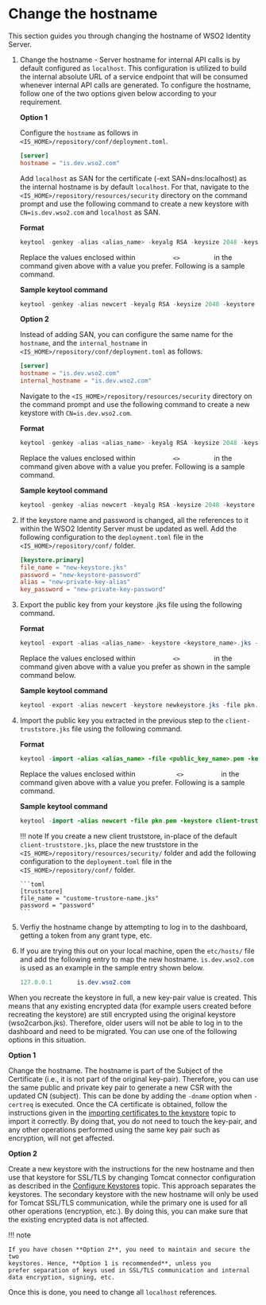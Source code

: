 # Change the hostname

This section guides you through changing the hostname of WSO2 Identity Server.

1.  Change the hostname - Server hostname for internal API calls is by default configured as `localhost`. This configuration is utilized 
    to build the internal absolute URL of a service endpoint that will be consumed whenever internal API calls are generated. To configure the hostname, follow one of the two options given below
    according to your requirement.

    **Option 1**

    Configure the `hostname` as follows in `<IS_HOME>/repository/conf/deployment.toml`.

    ``` toml
    [server]
    hostname = "is.dev.wso2.com"
    ```
    
    Add `localhost` as SAN for the certificate (-ext SAN=dns:localhost) as the internal hostname is by default 
    `localhost`. For that, navigate to the `<IS_HOME>/repository/resources/security` directory on the command prompt 
    and use the following command to create a new keystore with `CN=is.dev.wso2.com` and `localhost` as SAN.

    **Format**

    ``` java
    keytool -genkey -alias <alias_name> -keyalg RSA -keysize 2048 -keystore <keystore_name>.jks -dname "CN=<hostname>, OU=<organizational_unit>,O=<organization>,L=<Locality>,S=<State/province>,C=<country_code>" -storepass <keystore_password> -keypass <confirm_keystore_password> -ext SAN=dns:localhost
    ```

    Replace the values enclosed within `           <>          ` in the
    command given above with a value you prefer. Following is a sample command.

    **Sample keytool command**

    ``` java
	keytool -genkey -alias newcert -keyalg RSA -keysize 2048 -keystore newkeystore.jks -dname "CN=is.dev.wso2.com, OU=Is,O=Wso2,L=SL,S=WS,C=LK" -storepass mypassword -keypass mypassword -ext SAN=dns:localhost
    ```
    
    **Option 2**

    Instead of adding SAN, you can configure the same name for the `hostname`, and 
    the `internal_hostname` in `<IS_HOME>/repository/conf/deployment.toml` as follows.

    ``` toml
    [server]
    hostname = "is.dev.wso2.com"
    internal_hostname = "is.dev.wso2.com"
    ``` 

    Navigate to the `<IS_HOME>/repository/resources/security` directory on the command prompt and
    use the following command to create a new keystore with `CN=is.dev.wso2.com`.

    **Format**

    ``` java
    keytool -genkey -alias <alias_name> -keyalg RSA -keysize 2048 -keystore <keystore_name>.jks -dname "CN=<hostname>, OU=<organizational_unit>,O=<organization>,L=<Locality>,S=<State/province>,C=<country_code>" -storepass <keystore_password> -keypass <confirm_keystore_password>
    ```

    Replace the values enclosed within `           <>          ` in the
    command given above with a value you prefer. Following is a sample command.

    **Sample keytool command**

    ``` java
    keytool -genkey -alias newcert -keyalg RSA -keysize 2048 -keystore newkeystore.jks -dname "CN=is.dev.wso2.com, OU=Is,O=Wso2,L=SL,S=WS,C=LK" -storepass mypassword -keypass mypassword
    ```

2.  If the keystore name and password is changed, all the references to
    it within the WSO2 Identity Server must be updated as well. Add
    the following configuration to the `deployment.toml` file in the
    `<IS_HOME>/repository/conf/` folder.

    ``` toml
    [keystore.primary]
    file_name = "new-keystore.jks"
    password = "new-keystore-password"
    alias = "new-private-key-alias"
    key_password = "new-private-key-password"
    ```

3.  Export the public key from your keystore .jks file using the
    following command.

    **Format**

    ``` java
    keytool -export -alias <alias_name> -keystore <keystore_name>.jks -file <public_key_name>.pem
    ```

    Replace the values enclosed within `           <>          ` in the
    command given above with a value you prefer as shown in the sample
    command below.

    **Sample keytool command**

    ``` java
    keytool -export -alias newcert -keystore newkeystore.jks -file pkn.pem
    ```

4.  Import the public key you extracted in the previous step to the `
    client-truststore.jks ` file using the following command. 

    **Format**

    ``` java
    keytool -import -alias <alias_name> -file <public_key_name>.pem -keystore client-truststore.jks -storepass <keystore_password>
    ```

    Replace the values enclosed within `            <>           ` in the
    command given above with a value you prefer. Following is a sample command.

    **Sample keytool command**

    ``` java
    keytool -import -alias newcert -file pkn.pem -keystore client-truststore.jks -storepass wso2carbon
    ```

    !!! note
        If you create a new client truststore, in-place of the
        default `client-truststore.jks`, place the new truststore in
        the `<IS_HOME>/repository/resources/security/` folder and add the following
        configuration to the `deployment.toml` file in the `<IS_HOME>/repository/conf/`
        folder. 
        
        ```toml
        [truststore]
        file_name = "custome-trustore-name.jks" 
        password = "password" 
        ```

5.  Verfiy the hostname change by attempting to log in to the dashboard,
    getting a token from any grant type, etc.

6.  If you are trying this out on your local machine, open the `etc/hosts/`
    file and add the following entry to map the new hostname. `is.dev.wso2.com` is used as an example in the sample entry shown
    below.

    ``` java
    127.0.0.1       is.dev.wso2.com
    ```

When you recreate the keystore in full, a new key-pair value
is created. This means that any existing encrypted data (for example
users created before recreating the keystore) are still encrypted
using the original keystore (wso2carbon.jks). Therefore, older
users will not be able to log in to the dashboard and need to be migrated.
You can use one of the following options in this situation.

**Option 1**

Change the hostname. The hostname is part of the Subject of the
Certificate (i.e., it is not part of the original key-pair). Therefore,
you can use the same public and private key pair to generate a new CSR
with the updated CN (subject). This can be done by adding the `-dname`
option when `-certreq` is executed. Once the CA certificate is obtained,
follow the instructions given in the [importing certificates to the
keystore](../../../deploy/security/create-new-keystores/#step-2-import-certificates-to-the-keystore) topic to import it correctly. By doing that, you do
not need to touch the key-pair, and any other operations performed using
the same key pair such as encryption, will not get affected.

**Option 2**

Create a new keystore with the instructions for the new hostname and then use that keystore for
SSL/TLS by changing Tomcat connector configuration as described in the
[Configure Keystores](../../../deploy/security/configure-keystores-in-wso2-products/) topic. This approach
separates the keystores. The secondary keystore with the new hostname
will only be used for Tomcat SSL/TLS communication, while the primary
one is used for all other operations (encryption, etc.). By doing this,
you can make sure that the existing encrypted data is not affected.

!!! note
    
    If you have chosen **Option 2**, you need to maintain and secure the two
    keystores. Hence, **Option 1 is recommended**, unless you
    prefer separation of keys used in SSL/TLS communication and internal
    data encryption, signing, etc.
    

Once this is done, you need to change all `localhost` references.  
